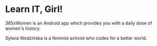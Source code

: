 # Learn IT, Girl!

365xWomen is an Android app which provides you with a daily dose of women's history.

Sylwia Wodzińska is a feminist activist who codes for a better world.
